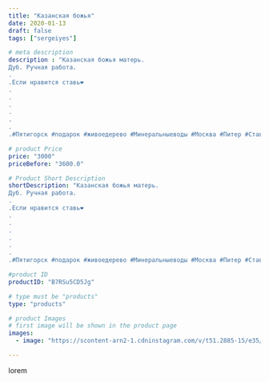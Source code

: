 ```yaml
---
title: "Казанская божья"
date: 2020-01-13
draft: false
tags: ["sergeiyes"]

# meta description
description : "Казанская божья матерь.
Дуб. Ручная работа.
.
.Если нравится ставь❤
.
.
.
.
.
.
.#Пятигорск #подарок #живоедерево #Минеральныеводы #Москва #Питер #Ставрополь #С"

# product Price
price: "3000"
priceBefore: "3600.0"

# Product Short Description
shortDescription: "Казанская божья матерь.
Дуб. Ручная работа.
.
.Если нравится ставь❤
.
.
.
.
.
.
.#Пятигорск #подарок #живоедерево #Минеральныеводы #Москва #Питер #Ставрополь #Сочи #Симферополь #Севастополь  #Анапа #Краснодар #Екатеринбург #Челябинск #Ессентуки #Железноводск #Кисловодск #Ростовнадону #gruppazahvata #крым #sergeystar  #Волгоград #резьбаподереву"

#product ID
productID: "B7RSu5CD5Jg"

# type must be "products"
type: "products"

# product Images
# first image will be shown in the product page
images:
  - image: "https://scontent-arn2-1.cdninstagram.com/v/t51.2885-15/e35/81750176_137498417217919_1983849921263836004_n.jpg?se=8&tp=1&_nc_ht=scontent-arn2-1.cdninstagram.com&_nc_cat=107&_nc_ohc=Lj98IVhuA7MAX8mgndv&ccb=7-4&oh=2cb54c5a44d431f68801adb40cda0efe&oe=6083D1F7&_nc_sid=86f79a&ig_cache_key=MjIyMDYzODQ3ODQ0MTM1MzgyNA%3D%3D.2-ccb7-4"

---
```

lorem
